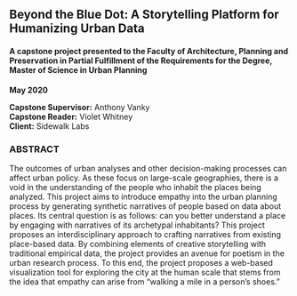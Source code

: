 ## Beyond the Blue Dot: A Storytelling Platform for Humanizing Urban Data 
#### A capstone project presented to the Faculty of Architecture, Planning and Preservation in Partial Fulfillment of the Requirements for the Degree, Master of Science in Urban Planning  
**May 2020**  
  
**Capstone Supervisor:** Anthony Vanky  
**Capstone Reader:** Violet Whitney  
**Client:** Sidewalk Labs  

### ABSTRACT 
The outcomes of urban analyses and other decision-making processes can affect urban policy. As these focus on large-scale geographies, there is a void in the understanding of the people who inhabit the places being analyzed. This project aims to introduce empathy into the urban planning process by generating synthetic narratives of people based on data about places. Its central question is as follows: can you better understand a place by engaging with narratives of its archetypal inhabitants? 
This project proposes an interdisciplinary approach to crafting narratives from existing place-based data. By combining elements of creative storytelling with traditional empirical data, the project provides an avenue for poetism in the urban research process. To this end, the project proposes a web-based visualization tool for exploring the city at the human scale that stems from the idea that empathy can arise from “walking a mile in a person’s shoes.”

